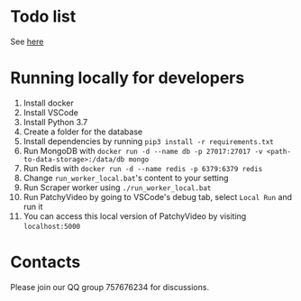 # Todo list
See [here](./todo.txt)
# Running locally for developers
1. Install docker
2. Install VSCode
3. Install Python 3.7
4. Create a folder for the database
5. Install dependencies by running `pip3 install -r requirements.txt`
6. Run MongoDB with `docker run -d --name db -p 27017:27017 -v <path-to-data-storage>:/data/db mongo`
7. Run Redis with `docker run -d --name redis -p 6379:6379 redis`
8. Change `run_worker_local.bat`'s content to your setting
9. Run Scraper worker using `./run_worker_local.bat`
10. Run PatchyVideo by going to VSCode's debug tab, select `Local Run` and run it
11. You can access this local version of PatchyVideo by visiting `localhost:5000`
# Contacts
Please join our QQ group 757676234 for discussions.